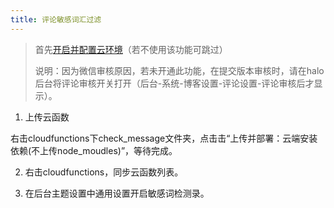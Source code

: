 ```yaml
---
title: 评论敏感词汇过滤
---
```

>首先[开启并配置云环境](./open-cloud.md)（若不使用该功能可跳过）
>
>说明：因为微信审核原因，若未开通此功能，在提交版本审核时，请在halo后台将评论审核开关打开（后台-系统-博客设置-评论设置-评论审核后才显示）。

1. 上传云函数

右击cloudfunctions下check_message文件夹，点击击“上传并部署：云端安装依赖(不上传node_moudles)”，等待完成。

2. 右击cloudfunctions，同步云函数列表。

3. 在后台主题设置中通用设置开启敏感词检测录。
